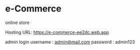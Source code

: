 # e-Commerce
online store

Hosting URL: https://e-commerce-ee2dc.web.app

admin login 
username : admin@mail.com
password : admin123
